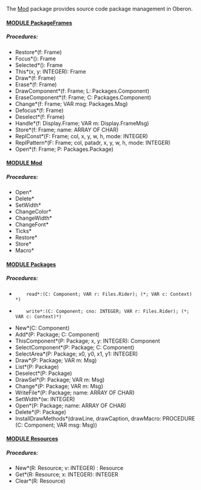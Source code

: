 The [Mod](./Mod/README.md) package provides source code package management in Oberon.


#### [MODULE PackageFrames](https://github.com/io-core/Mod/blob/main/PackageFrames.Mod)
##### Procedures:
* Restore*(f: Frame)
* Focus*(): Frame
* Selected*(): Frame
* This*(x, y: INTEGER): Frame
* Draw*(f: Frame)
* Erase*(f: Frame)
* DrawComponent*(f: Frame; L: Packages.Component)
* EraseComponent*(f: Frame; C: Packages.Component)
* Change*(f: Frame; VAR msg: Packages.Msg)
* Defocus*(f: Frame)
* Deselect*(f: Frame)
* Handle*(f: Display.Frame; VAR m: Display.FrameMsg)
* Store*(f: Frame; name: ARRAY OF CHAR)
* ReplConst*(F: Frame; col, x, y, w, h, mode: INTEGER)
* ReplPattern*(F: Frame; col, patadr, x, y, w, h, mode: INTEGER)
* Open*(f: Frame; P: Packages.Package)

#### [MODULE Mod](https://github.com/io-core/Mod/blob/main/Mod.Mod)
##### Procedures:
* Open*
* Delete*
* SetWidth*
* ChangeColor*
* ChangeWidth*
* ChangeFont*
* Ticks*
* Restore*
* Store*
* Macro*

#### [MODULE Packages](https://github.com/io-core/Mod/blob/main/Packages.Mod)
##### Procedures:
*         read*:(C: Component; VAR r: Files.Rider); (*; VAR c: Context) *)
*         write*:(C: Component; cno: INTEGER; VAR r: Files.Rider); (*; VAR c: Context)*)
* New*(C: Component)
* Add*(P: Package; C: Component)
* ThisComponent*(P: Package; x, y: INTEGER): Component
* SelectComponent*(P: Package; C: Component)
* SelectArea*(P: Package; x0, y0, x1, y1: INTEGER)
* Draw*(P: Package; VAR m: Msg)
* List*(P: Package)
* Deselect*(P: Package)
* DrawSel*(P: Package; VAR m: Msg)
* Change*(P: Package; VAR m: Msg)
* WriteFile*(P: Package; name: ARRAY OF CHAR)
* SetWidth*(w: INTEGER)
* Open*(P: Package; name: ARRAY OF CHAR)
* Delete*(P: Package)
* InstallDrawMethods*(drawLine, drawCaption, drawMacro: PROCEDURE (C: Component; VAR msg: Msg))

#### [MODULE Resources](https://github.com/io-core/Mod/blob/main/Resources.Mod)
##### Procedures:
* New*(R: Resource; v: INTEGER) : Resource
* Get*(R: Resource; x: INTEGER): INTEGER
* Clear*(R: Resource)
